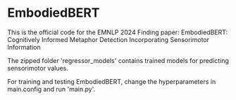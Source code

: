 # EmbodiedBERT
This is the official code for the EMNLP 2024 Finding paper: EmbodiedBERT: Cognitively Informed Metaphor Detection Incorporating Sensorimotor Information

The zipped folder 'regressor_models' contains trained models for predicting sensorimotor values.

For training and testing EmbodiedBERT, change the hyperparameters in main.config and run 'main.py'.
